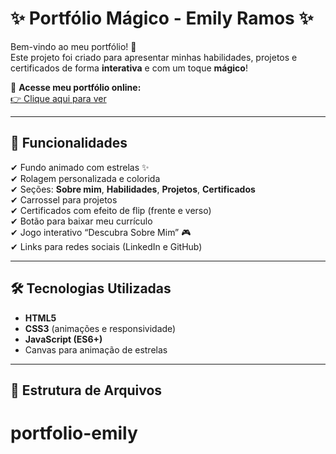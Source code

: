 # ✨ Portfólio Mágico - Emily Ramos ✨

Bem-vindo ao meu portfólio! 🌟  
Este projeto foi criado para apresentar minhas habilidades, projetos e certificados de forma **interativa** e com um toque **mágico**!  

🔗 **Acesse meu portfólio online:**  
[👉 Clique aqui para ver](https://SEU_USUARIO.github.io/portfolio-emily/)  

---

## 🚀 Funcionalidades
✔ Fundo animado com estrelas ✨  
✔ Rolagem personalizada e colorida  
✔ Seções: **Sobre mim**, **Habilidades**, **Projetos**, **Certificados**  
✔ Carrossel para projetos  
✔ Certificados com efeito de flip (frente e verso)  
✔ Botão para baixar meu currículo  
✔ Jogo interativo “Descubra Sobre Mim” 🎮  
✔ Links para redes sociais (LinkedIn e GitHub)  

---

## 🛠 Tecnologias Utilizadas
- **HTML5**  
- **CSS3** (animações e responsividade)  
- **JavaScript (ES6+)**  
- Canvas para animação de estrelas  

---

## 📂 Estrutura de Arquivos
# portfolio-emily
